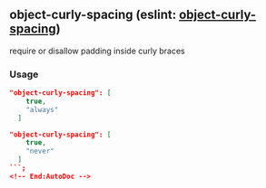 <!-- Start:AutoDoc:: Modify `src/readme/rules.ts` and run `gulp readme` to update block -->
## object-curly-spacing (eslint: [object-curly-spacing](http://eslint.org/docs/rules/object-curly-spacing))

require or disallow padding inside curly braces

### Usage

```json
"object-curly-spacing": [
    true,
    "always"
  ]
```

```json
"object-curly-spacing": [
    true,
    "never"
  ]
```;
<!-- End:AutoDoc -->
